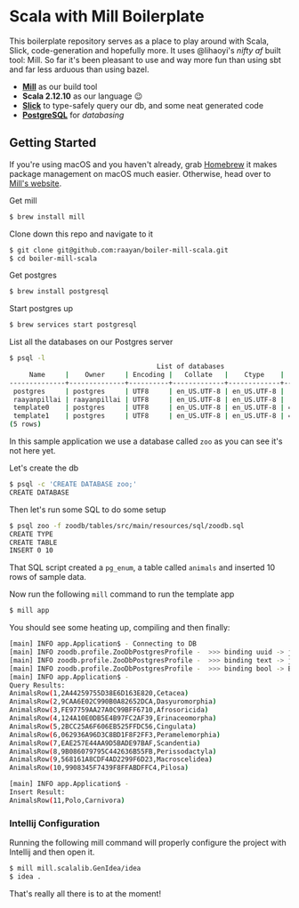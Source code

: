 # Scala with Mill Boilerplate

This boilerplate repository serves as a place to play around with Scala, Slick, code-generation and hopefully more.
It uses @lihaoyi's *nifty af* built tool: Mill.
So far it's been pleasant to use and way more fun than using sbt and far less arduous than using bazel.

- **[Mill](https://github.com/lihaoyi/mill)** as our build tool
- **Scala 2.12.10** as our language 😉
- **[Slick](http://scala-slick.org/doc/3.3.2/introduction.html)** to type-safely query our db, and some neat generated code
- **[PostgreSQL](https://www.postgresql.org/download/macosx/)** for _databasing_
 
## Getting Started

If you're using macOS and you haven't already, grab [Homebrew](https://brew.sh) it makes package management on macOS much easier.
Otherwise, head over to [Mill's website](https://www.lihaoyi.com/mill/index.html).

Get mill
```zsh
$ brew install mill
``` 

Clone down this repo and navigate to it
```zsh
$ git clone git@github.com:raayan/boiler-mill-scala.git
$ cd boiler-mill-scala
```

Get postgres
```zsh
$ brew install postgresql
```

Start postgres up
```zsh
$ brew services start postgresql
```

List all the databases on our Postgres server
```zsh
$ psql -l
                                     List of databases
     Name     |    Owner     | Encoding |   Collate   |    Ctype    |   Access privileges   
--------------+--------------+----------+-------------+-------------+-----------------------
 postgres     | postgres     | UTF8     | en_US.UTF-8 | en_US.UTF-8 | 
 raayanpillai | raayanpillai | UTF8     | en_US.UTF-8 | en_US.UTF-8 | 
 template0    | postgres     | UTF8     | en_US.UTF-8 | en_US.UTF-8 | =c/postgres postgres=CTc/postgres
 template1    | postgres     | UTF8     | en_US.UTF-8 | en_US.UTF-8 | =c/postgres postgres=CTc/postgres
(5 rows)
```

In this sample application we use a database called `zoo` as you can see it's not here yet.

Let's create the db
```zsh
$ psql -c 'CREATE DATABASE zoo;'
CREATE DATABASE
```

Then let's run some SQL to do some setup
```zsh
$ psql zoo -f zoodb/tables/src/main/resources/sql/zoodb.sql
CREATE TYPE
CREATE TABLE
INSERT 0 10
```

That SQL script created a `pg_enum`, a table called `animals` and inserted 10 rows of sample data.

Now run the following `mill` command to run the template app
```zsh
$ mill app
```

You should see some heating up, compiling and then finally:

```zsh
[main] INFO app.Application$ - Connecting to DB
[main] INFO zoodb.profile.ZooDbPostgresProfile -  >>> binding uuid -> java.util.UUID 
[main] INFO zoodb.profile.ZooDbPostgresProfile -  >>> binding text -> java.lang.String 
[main] INFO zoodb.profile.ZooDbPostgresProfile -  >>> binding bool -> Boolean 
[main] INFO app.Application$ - 
Query Results:
AnimalsRow(1,2A44259755D38E6D163E820,Cetacea)
AnimalsRow(2,9CAA6E02C990B0A82652DCA,Dasyuromorphia)
AnimalsRow(3,FE97759AA27A0C99BFF6710,Afrosoricida)
AnimalsRow(4,124A10E0DB5E4B97FC2AF39,Erinaceomorpha)
AnimalsRow(5,2BCC25A6F606EB525FFDC56,Cingulata)
AnimalsRow(6,062936A96D3C8BD1F8F2FF3,Peramelemorphia)
AnimalsRow(7,EAE257E44AA9D5BADE97BAF,Scandentia)
AnimalsRow(8,9B086079795C442636B55FB,Perissodactyla)
AnimalsRow(9,568161A8CDF4AD2299F6D23,Macroscelidea)
AnimalsRow(10,9908345F7439F8FFABDFFC4,Pilosa)

[main] INFO app.Application$ - 
Insert Result:
AnimalsRow(11,Polo,Carnivora)
```

### Intellij Configuration

Running the following mill command will properly configure the project with Intellij and then open it.
```zsh
$ mill mill.scalalib.GenIdea/idea
$ idea .
```

That's really all there is to at the moment!
